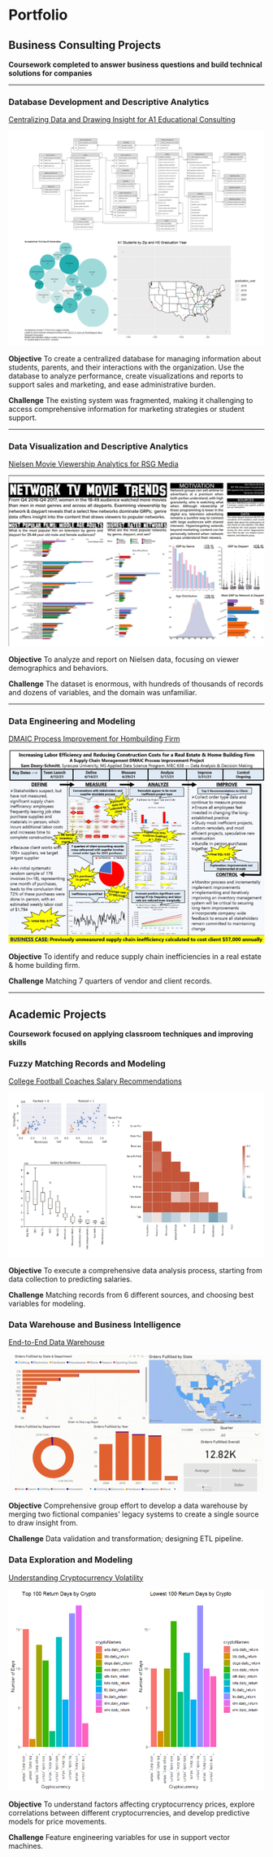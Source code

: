 # Portfolio

## Business Consulting Projects
**Coursework completed to answer business questions and build technical solutions for companies**

---
### Database Development and Descriptive Analytics

[Centralizing Data and Drawing Insight for A1 Educational Consulting](https://github.com/sampds/consulting-mssql-server-database-development-descriptive-analytics)

[<img src="images/a1_thumbnail.png?raw=true">](/pdf/Deery-Schmitt_Samuel_Developing_a_Database_to_Support_A1_College_Prep_Sales_Marketing_and_Administration.pdf)

**Objective**
To create a centralized database for managing information about students, parents, and their interactions with the organization.
Use the database to analyze performance, create visualizations and reports to support sales and marketing, and ease administrative burden.

**Challenge**
The existing system was fragmented, making it challenging to access comprehensive information for marketing strategies or student support.

---
### Data Visualization and Descriptive Analytics

[Nielsen Movie Viewership Analytics for RSG Media](https://github.com/sampds/network-television-movie-trend-analysis)

[<img src="images/nielsen_thumbnail.jpg?raw=true">](/pdf/Deery-Schmitt_Samuel_Nielsen_Report.pdf)

**Objective**
To analyze and report on Nielsen data, focusing on viewer demographics and behaviors.

**Challenge**
The dataset is enormous, with hundreds of thousands of records and dozens of variables, and the domain was unfamiliar.

---
### Data Engineering and Modeling

[DMAIC Process Improvement for Hombuilding Firm](/pdf/Deery-Schmitt_Samuel_DMAIC_Process_Improvement_Project.pdf)

[<img src="images/DMAIC_thumbnail.jpg?raw=true">](/pdf/Deery-Schmitt_Samuel_DMAIC_Process_Improvement_Project.pdf)

**Objective**
To identify and reduce supply chain inefficiencies in a real estate & home building firm.

**Challenge**
Matching 7 quarters of vendor and client records.

---
## Academic Projects
**Coursework focused on applying classroom techniques and improving skills**

### Fuzzy Matching Records and Modeling

[College Football Coaches Salary Recommendations](https://github.com/sampds/fuzzy-matching-college-football)

[<img src="images/college_football_thumbnail.png?raw=true">](/pdf/Deery-Schmitt_Samuel_College_Football_Coach_Salary_Recommendations.pdf)

**Objective**
To execute a comprehensive data analysis process, starting from data collection to predicting salaries.

**Challenge**
Matching records from 6 different sources, and choosing best variables for modeling.

### Data Warehouse and Business Intelligence

[End-to-End Data Warehouse](https://github.com/sampds/end-to-end-data-warehouse)

[<img src="images/data-warehouse-dashboard-thumbnail.gif?raw=true">](/pdf/Deery-Schmitt_Samuel_End_to_End_Data_Warehouse.pdf)

**Objective**
Comprehensive group effort to develop a data warehouse by merging two fictional companies' legacy systems to create a single source to draw insight from.

**Challenge**
Data validation and transformation; designing ETL pipeline.

### Data Exploration and Modeling

[Understanding Cryptocurrency Volatility](https://github.com/sampds/understanding-cryptocurrency-volatility)

[<img src="images/cryptocurrency_thumbnail.png?raw=true">](/pdf/Deery-Schmitt_Samuel_Understanding_Cryptocurrency_Volatility.pdf)

**Objective**
To understand factors affecting cryptocurrency prices, explore correlations between different cryptocurrencies, and develop predictive models for price movements.

**Challenge**
Feature engineering variables for use in support vector machines.